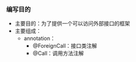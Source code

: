 ### 编写目的
+ 主要目的：为了提供一个可以访问外部接口的框架
+ 主要组成：
   + annotation：
      + @ForeignCall：接口类注解
      + @Call：调用方法注解
